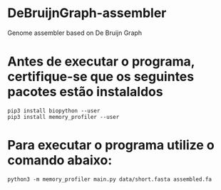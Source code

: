 # DeBruijnGraph-assembler
Genome assembler based on De Bruijn Graph
# Antes de executar o programa, certifique-se que os seguintes pacotes estão instalaldos
    pip3 install biopython --user
    pip3 install memory_profiler --user
# Para executar o programa utilize o comando abaixo:
    python3 -m memory_profiler main.py data/short.fasta assembled.fa
